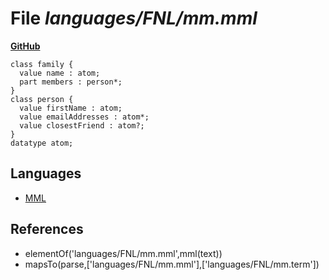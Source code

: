 # File _languages/FNL/mm.mml_
**[GitHub](https://github.com/softlang/yas/blob/master/languages/FNL/mm.mml)**
```
class family {
  value name : atom;
  part members : person*;
}
class person {
  value firstName : atom;
  value emailAddresses : atom*;
  value closestFriend : atom?;
}
datatype atom;
```

## Languages
* [MML](../languages/MML.md)

## References
* elementOf('languages/FNL/mm.mml',mml(text))
* mapsTo(parse,['languages/FNL/mm.mml'],['languages/FNL/mm.term'])
